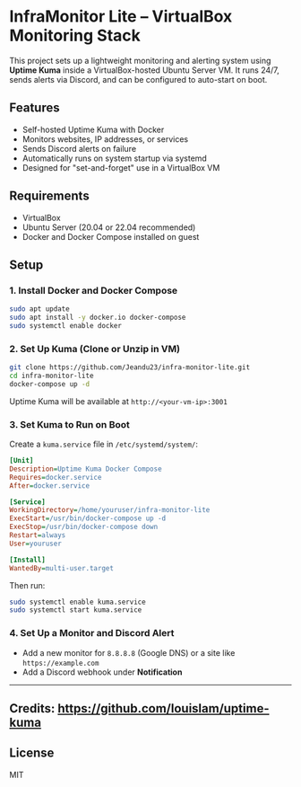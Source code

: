 # InfraMonitor Lite – VirtualBox Monitoring Stack

This project sets up a lightweight monitoring and alerting system using **Uptime Kuma** inside a VirtualBox-hosted Ubuntu Server VM. It runs 24/7, sends alerts via Discord, and can be configured to auto-start on boot.

## Features

- Self-hosted Uptime Kuma with Docker
- Monitors websites, IP addresses, or services
- Sends Discord alerts on failure
- Automatically runs on system startup via systemd
- Designed for "set-and-forget" use in a VirtualBox VM

## Requirements

- VirtualBox
- Ubuntu Server (20.04 or 22.04 recommended)
- Docker and Docker Compose installed on guest

## Setup

### 1. Install Docker and Docker Compose

```bash
sudo apt update
sudo apt install -y docker.io docker-compose
sudo systemctl enable docker
```

### 2. Set Up Kuma (Clone or Unzip in VM)

```bash
git clone https://github.com/Jeandu23/infra-monitor-lite.git
cd infra-monitor-lite
docker-compose up -d
```

Uptime Kuma will be available at `http://<your-vm-ip>:3001`

### 3. Set Kuma to Run on Boot

Create a `kuma.service` file in `/etc/systemd/system/`:

```ini
[Unit]
Description=Uptime Kuma Docker Compose
Requires=docker.service
After=docker.service

[Service]
WorkingDirectory=/home/youruser/infra-monitor-lite
ExecStart=/usr/bin/docker-compose up -d
ExecStop=/usr/bin/docker-compose down
Restart=always
User=youruser

[Install]
WantedBy=multi-user.target
```

Then run:
```bash
sudo systemctl enable kuma.service
sudo systemctl start kuma.service
```

### 4. Set Up a Monitor and Discord Alert

- Add a new monitor for `8.8.8.8` (Google DNS) or a site like `https://example.com`
- Add a Discord webhook under **Notification**

---
Credits: https://github.com/louislam/uptime-kuma
---
## License

MIT
